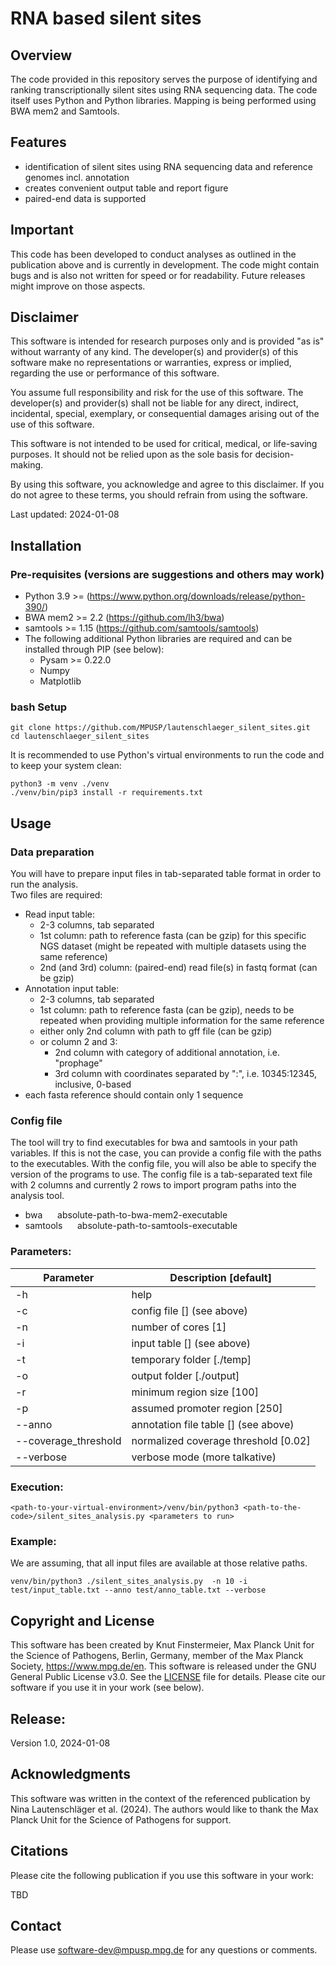 # RNA based silent sites

## Overview
The code provided in this repository serves the purpose of identifying and ranking transcriptionally silent sites using RNA sequencing data. The code itself uses Python and Python libraries. Mapping is being performed using BWA mem2 and Samtools.

## Features
- identification of silent sites using RNA sequencing data and reference genomes incl. annotation
- creates convenient output table and report figure
- paired-end data is supported

## Important
This code has been developed to conduct analyses as outlined in the publication above and is currently in development. The code might contain bugs and is also not written for speed or for readability. Future releases might improve on those aspects.

## Disclaimer
This software is intended for research purposes only and is provided "as is" without warranty of any kind. The developer(s) and provider(s) of this software make no representations or warranties, express or implied, regarding the use or performance of this software.

You assume full responsibility and risk for the use of this software. The developer(s) and provider(s) shall not be liable for any direct, indirect, incidental, special, exemplary, or consequential damages arising out of the use of this software.

This software is not intended to be used for critical, medical, or life-saving purposes. It should not be relied upon as the sole basis for decision-making.

By using this software, you acknowledge and agree to this disclaimer. If you do not agree to these terms, you should refrain from using the software.

Last updated: 2024-01-08

## Installation
### Pre-requisites (versions are suggestions and others may work)
- Python 3.9 >= (https://www.python.org/downloads/release/python-390/)
- BWA mem2 >= 2.2 (https://github.com/lh3/bwa)
- samtools >= 1.15 (https://github.com/samtools/samtools)
- The following additional Python libraries are required and can be installed through PIP (see below):
  - Pysam >= 0.22.0
  - Numpy
  - Matplotlib

### bash Setup  
``````
git clone https://github.com/MPUSP/lautenschlaeger_silent_sites.git  
cd lautenschlaeger_silent_sites  
``````
It is recommended to use Python's virtual environments to run the code and to keep your system clean:  
``````
python3 -m venv ./venv  
./venv/bin/pip3 install -r requirements.txt
``````

## Usage

### Data preparation
You will have to prepare input files in tab-separated table format in order to run the analysis.  
Two files are required:
- Read input table:
  - 2-3 columns, tab separated
  - 1st column: path to reference fasta (can be gzip) for this specific NGS dataset (might be repeated with multiple datasets using the same reference)
  - 2nd (and 3rd) column: (paired-end) read file(s) in fastq format (can be gzip)
- Annotation input table:
  - 2-3 columns, tab separated
  - 1st column: path to reference fasta (can be gzip), needs to be repeated when providing multiple information for the same reference
  - either only 2nd column with path to gff file (can be gzip)
  - or column 2 and 3:
    - 2nd column with category of additional annotation, i.e. "prophage"
    - 3rd column with coordinates separated by ":", i.e. 10345:12345, inclusive, 0-based
- each fasta reference should contain only 1 sequence 


### Config file
The tool will try to find executables for bwa and samtools in your path variables. If this is not the case, you can provide a config file with the paths to the executables. With the config file, you will also be able to specify the version of the programs to use.
The config file is a tab-separated text file with 2 columns and currently 2 rows to import program paths into the analysis tool.
  - bwa &nbsp;&nbsp;&nbsp;&nbsp; absolute-path-to-bwa-mem2-executable
  - samtools &nbsp;&nbsp;&nbsp;&nbsp; absolute-path-to-samtools-executable

### Parameters:
| Parameter | Description [default] |
| --- | --- |
| -h | help |
| -c | config file [] (see above) |
| -n | number of cores [1] |
| -i | input table [] (see above) |
| -t | temporary folder [./temp] |
| -o | output folder [./output] |
| -r | minimum region size [100] |
| -p | assumed promoter region [250] |
| --anno | annotation file table [] (see above) |
| --coverage_threshold | normalized coverage threshold [0.02] |
| --verbose | verbose mode (more talkative) |


### Execution:
``````
<path-to-your-virtual-environment>/venv/bin/python3 <path-to-the-code>/silent_sites_analysis.py <parameters to run>
``````

### Example:
We are assuming, that all input files are available at those relative paths.
``````
venv/bin/python3 ./silent_sites_analysis.py  -n 10 -i test/input_table.txt --anno test/anno_table.txt --verbose
``````


## Copyright and License
This software has been created by Knut Finstermeier, Max Planck Unit for the Science of Pathogens, Berlin, Germany, member of the Max Planck Society, https://www.mpg.de/en. This software is released under the GNU General Public License v3.0. See the [LICENSE](LICENSE) file for details. Please cite our software if you use it in your work (see below).

## Release:

Version 1.0, 2024-01-08

## Acknowledgments
This software was written in the context of the referenced publication by Nina Lautenschläger et al. (2024). The authors would like to thank the Max Planck Unit for the Science of Pathogens for support. 

## Citations
Please cite the following publication if you use this software in your work:

TBD

## Contact
Please use software-dev@mpusp.mpg.de for any questions or comments.